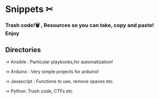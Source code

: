 <p align="center">
<h1> Snippets ✂ </h1>
</p>

<h3> Trash code!🗑 , Resources so you can take, copy and paste! Enjoy </h3>

## Directories

-> Ansible : Particular playbooks,for automatization!

-> Arduino : Very simple projects for arduino!

-> Javascript : Functions to use, remove spaces etc.

-> Python: Trash code, CTFs etc
